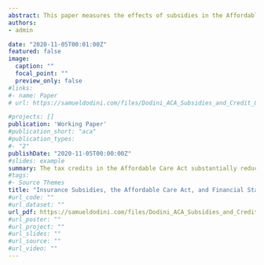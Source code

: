 ```yaml
---
abstract: This paper measures the effects of subsidies in the Affordable Care Act on adverse financial outcomes and consumer welfare using administrative tax data and financial outcomes from credit data. Using multiple identification strategies, I find that ACA premium tax credits reduced the rate of foreclosures by 13%, consumer bankruptcies by 6%, and rates of other severely delinquent debts, particularly for credit-constrained consumers. The subsidies reduced the right tail of the debt distribution, including debts in third-party collections. The value of the risk protections against foreclosure, bankruptcy, and medical debt from these subsidies amounts to approximately 20-32% of their cash costs.
authors:
- admin

date: "2020-11-05T00:01:00Z"
featured: false
image:
  caption: ""
  focal_point: ""
  preview_only: false
#links:
#- name: Paper
# url: https://samueldodini.com/files/Dodini_ACA_Subsidies_and_Credit_Outcomes_9_21_2020.pdf

#projects: []
publication: 'Working Paper'
#publication_short: "aca"
#publication_types:
#- "2"
publishDate: "2020-11-05T00:00:00Z"
#slides: example
summary: The tax credits in the Affordable Care Act substantially reduce foreclosure, bankruptcy, and severely delinquent debt. Welfare gains for protection against medical debt, foreclosure, and bankrtupcy alone account for nearly a third of program costs.
#tags:
#- Source Themes
title: "Insurance Subsidies, the Affordable Care Act, and Financial Stability"
#url_code: ""
#url_dataset: ""
url_pdf: https://samueldodini.com/files/Dodini_ACA_Subsidies_and_Credit_Outcomes_9_21_2020.pdf
#url_poster: ""
#url_project: ""
#url_slides: ""
#url_source: ""
#url_video: ""
---
```

